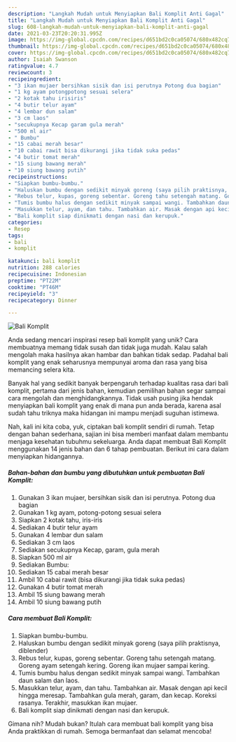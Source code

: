 ```yaml
---
description: "Langkah Mudah untuk Menyiapkan Bali Komplit Anti Gagal"
title: "Langkah Mudah untuk Menyiapkan Bali Komplit Anti Gagal"
slug: 608-langkah-mudah-untuk-menyiapkan-bali-komplit-anti-gagal
date: 2021-03-23T20:20:31.995Z
image: https://img-global.cpcdn.com/recipes/d651bd2c0ca05074/680x482cq70/bali-komplit-foto-resep-utama.jpg
thumbnail: https://img-global.cpcdn.com/recipes/d651bd2c0ca05074/680x482cq70/bali-komplit-foto-resep-utama.jpg
cover: https://img-global.cpcdn.com/recipes/d651bd2c0ca05074/680x482cq70/bali-komplit-foto-resep-utama.jpg
author: Isaiah Swanson
ratingvalue: 4.7
reviewcount: 3
recipeingredient:
- "3 ikan mujaer bersihkan sisik dan isi perutnya Potong dua bagian"
- "1 kg ayam potongpotong sesuai selera"
- "2 kotak tahu irisiris"
- "4 butir telur ayam"
- "4 lembar dun salam"
- "3 cm laos"
- "secukupnya Kecap garam gula merah"
- "500 ml air"
- " Bumbu"
- "15 cabai merah besar"
- "10 cabai rawit bisa dikurangi jika tidak suka pedas"
- "4 butir tomat merah"
- "15 siung bawang merah"
- "10 siung bawang putih"
recipeinstructions:
- "Siapkan bumbu-bumbu."
- "Haluskan bumbu dengan sedikit minyak goreng (saya pilih praktisnya, diblender)"
- "Rebus telur, kupas, goreng sebentar. Goreng tahu setengah matang. Goreng ayam setengah kering. Goreng ikan mujaer sampai kering."
- "Tumis bumbu halus dengan sedikit minyak sampai wangi. Tambahkan daun salam dan laos."
- "Masukkan telur, ayam, dan tahu. Tambahkan air. Masak dengan api kecil hingga meresap. Tambahkan gula merah, garam, dan kecap. Koreksi rasanya. Terakhir, masukkan ikan mujaer."
- "Bali komplit siap dinikmati dengan nasi dan kerupuk."
categories:
- Resep
tags:
- bali
- komplit

katakunci: bali komplit 
nutrition: 288 calories
recipecuisine: Indonesian
preptime: "PT22M"
cooktime: "PT46M"
recipeyield: "3"
recipecategory: Dinner

---
```



![Bali Komplit](https://img-global.cpcdn.com/recipes/d651bd2c0ca05074/680x482cq70/bali-komplit-foto-resep-utama.jpg)

Anda sedang mencari inspirasi resep bali komplit yang unik? Cara membuatnya memang tidak susah dan tidak juga mudah. Kalau salah mengolah maka hasilnya akan hambar dan bahkan tidak sedap. Padahal bali komplit yang enak seharusnya mempunyai aroma dan rasa yang bisa memancing selera kita.



Banyak hal yang sedikit banyak berpengaruh terhadap kualitas rasa dari bali komplit, pertama dari jenis bahan, kemudian pemilihan bahan segar sampai cara mengolah dan menghidangkannya. Tidak usah pusing jika hendak menyiapkan bali komplit yang enak di mana pun anda berada, karena asal sudah tahu triknya maka hidangan ini mampu menjadi suguhan istimewa.


Nah, kali ini kita coba, yuk, ciptakan bali komplit sendiri di rumah. Tetap dengan bahan sederhana, sajian ini bisa memberi manfaat dalam membantu menjaga kesehatan tubuhmu sekeluarga. Anda dapat membuat Bali Komplit menggunakan 14 jenis bahan dan 6 tahap pembuatan. Berikut ini cara dalam menyiapkan hidangannya.

<!--inarticleads1-->

##### Bahan-bahan dan bumbu yang dibutuhkan untuk pembuatan Bali Komplit:

1. Gunakan 3 ikan mujaer, bersihkan sisik dan isi perutnya. Potong dua bagian
1. Gunakan 1 kg ayam, potong-potong sesuai selera
1. Siapkan 2 kotak tahu, iris-iris
1. Sediakan 4 butir telur ayam
1. Gunakan 4 lembar dun salam
1. Sediakan 3 cm laos
1. Sediakan secukupnya Kecap, garam, gula merah
1. Siapkan 500 ml air
1. Sediakan  Bumbu:
1. Sediakan 15 cabai merah besar
1. Ambil 10 cabai rawit (bisa dikurangi jika tidak suka pedas)
1. Gunakan 4 butir tomat merah
1. Ambil 15 siung bawang merah
1. Ambil 10 siung bawang putih




<!--inarticleads2-->

##### Cara membuat Bali Komplit:

1. Siapkan bumbu-bumbu.
1. Haluskan bumbu dengan sedikit minyak goreng (saya pilih praktisnya, diblender)
1. Rebus telur, kupas, goreng sebentar. Goreng tahu setengah matang. Goreng ayam setengah kering. Goreng ikan mujaer sampai kering.
1. Tumis bumbu halus dengan sedikit minyak sampai wangi. Tambahkan daun salam dan laos.
1. Masukkan telur, ayam, dan tahu. Tambahkan air. Masak dengan api kecil hingga meresap. Tambahkan gula merah, garam, dan kecap. Koreksi rasanya. Terakhir, masukkan ikan mujaer.
1. Bali komplit siap dinikmati dengan nasi dan kerupuk.




Gimana nih? Mudah bukan? Itulah cara membuat bali komplit yang bisa Anda praktikkan di rumah. Semoga bermanfaat dan selamat mencoba!
